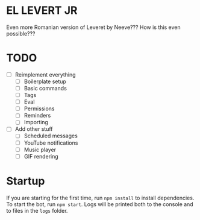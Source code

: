 
# EL LEVERT JR

Even more Romanian version of Leveret by Neeve??? How is this even possible???
# TODO

 - [ ] Reimplement everything
   - [ ] Boilerplate setup
   - [ ] Basic commands
   - [ ] Tags
   - [ ] Eval
   - [ ] Permissions
   - [ ] Reminders
   - [ ] Importing
- [ ] Add other stuff
   - [ ] Scheduled messages
   - [ ] YouTube notifications
   - [ ] Music player
   - [ ] GIF rendering 

# Startup
If you are starting for the first time, run `npm install` to install dependencies.
To start the bot, run `npm start`. Logs will be printed both to the console and to files in the `logs` folder.
